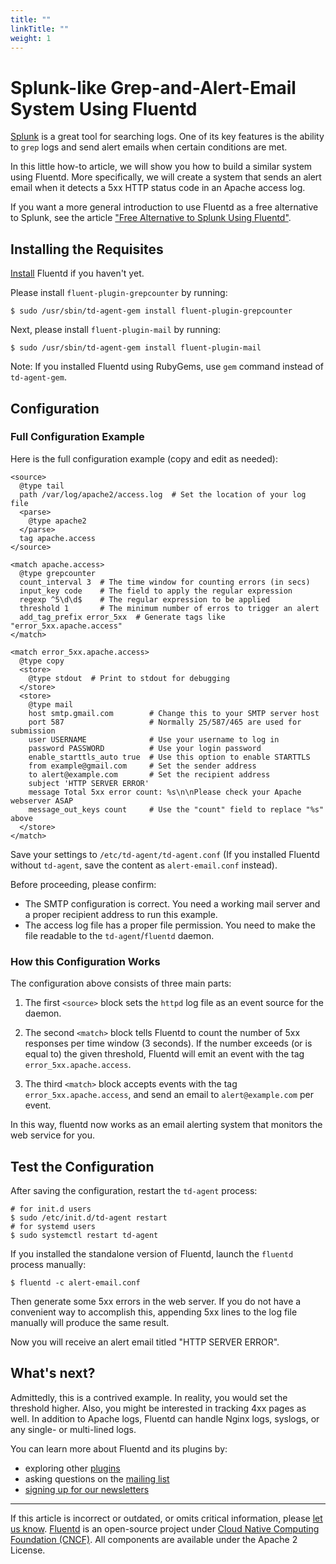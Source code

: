 ```yaml
---
title: ""
linkTitle: ""
weight: 1
---
```


# Splunk-like Grep-and-Alert-Email System Using Fluentd

[Splunk](http://www.splunk.com/) is a great tool for searching logs. One
of its key features is the ability to `grep` logs and send alert emails
when certain conditions are met.

In this little how-to article, we will show you how to build a similar
system using Fluentd. More specifically, we will create a system that
sends an alert email when it detects a 5xx HTTP status code in an Apache
access log.

If you want a more general introduction to use Fluentd as a free
alternative to Splunk, see the article
["Free Alternative to Splunk Using Fluentd"](/guides/free-alternative-to-splunk-by-fluentd.md).

## Installing the Requisites

[Install](/overview/installation.md) Fluentd if you haven't yet.

Please install `fluent-plugin-grepcounter` by running:

```
$ sudo /usr/sbin/td-agent-gem install fluent-plugin-grepcounter
```

Next, please install `fluent-plugin-mail` by running:

```
$ sudo /usr/sbin/td-agent-gem install fluent-plugin-mail
```

Note: If you installed Fluentd using RubyGems, use `gem` command
instead of `td-agent-gem`.

## Configuration

### Full Configuration Example

Here is the full configuration example (copy and edit as needed):

```
<source>
  @type tail
  path /var/log/apache2/access.log  # Set the location of your log file
  <parse>
    @type apache2
  </parse>
  tag apache.access
</source>

<match apache.access>
  @type grepcounter
  count_interval 3  # The time window for counting errors (in secs)
  input_key code    # The field to apply the regular expression
  regexp ^5\d\d$    # The regular expression to be applied
  threshold 1       # The minimum number of erros to trigger an alert
  add_tag_prefix error_5xx  # Generate tags like "error_5xx.apache.access"
</match>

<match error_5xx.apache.access>
  @type copy
  <store>
    @type stdout  # Print to stdout for debugging
  </store>
  <store>
    @type mail
    host smtp.gmail.com        # Change this to your SMTP server host
    port 587                   # Normally 25/587/465 are used for submission
    user USERNAME              # Use your username to log in
    password PASSWORD          # Use your login password
    enable_starttls_auto true  # Use this option to enable STARTTLS
    from example@gmail.com     # Set the sender address
    to alert@example.com       # Set the recipient address
    subject 'HTTP SERVER ERROR'
    message Total 5xx error count: %s\n\nPlease check your Apache webserver ASAP
    message_out_keys count     # Use the "count" field to replace "%s" above
  </store>
</match>
```

Save your settings to `/etc/td-agent/td-agent.conf` (If you installed
Fluentd without `td-agent`, save the content as `alert-email.conf` instead).

Before proceeding, please confirm:

- The SMTP configuration is correct. You need a working mail server
  and a proper recipient address to run this example.
- The access log file has a proper file permission. You need to make
  the file readable to the `td-agent`/`fluentd` daemon.

### How this Configuration Works

The configuration above consists of three main parts:

1.  The first `<source>` block sets the `httpd` log file as an event
    source for the daemon.

2.  The second `<match>` block tells Fluentd to count the number of 5xx
    responses per time window (3 seconds). If the number exceeds (or is
    equal to) the given threshold, Fluentd will emit an event with the
    tag `error_5xx.apache.access`.

3.  The third `<match>` block accepts events with the tag
    `error_5xx.apache.access`, and send an email to `alert@example.com`
    per event.

In this way, fluentd now works as an email alerting system that monitors
the web service for you.

## Test the Configuration

After saving the configuration, restart the `td-agent` process:

```
# for init.d users
$ sudo /etc/init.d/td-agent restart
# for systemd users
$ sudo systemctl restart td-agent
```

If you installed the standalone version of Fluentd, launch the `fluentd`
process manually:

```
$ fluentd -c alert-email.conf
```

Then generate some 5xx errors in the web server. If you do not have a
convenient way to accomplish this, appending 5xx lines to the log file
manually will produce the same result.

Now you will receive an alert email titled "HTTP SERVER ERROR".

## What's next?

Admittedly, this is a contrived example. In reality, you would set the
threshold higher. Also, you might be interested in tracking 4xx pages as
well. In addition to Apache logs, Fluentd can handle Nginx logs,
syslogs, or any single- or multi-lined logs.

You can learn more about Fluentd and its plugins by:

- exploring other [plugins](http://fluentd.org/plugin/)
- asking questions on the [mailing
  list](https://groups.google.com/forum/#!forum/fluentd)
- [signing up for our newsletters](https://www.fluentd.org/newsletter)

---

If this article is incorrect or outdated, or omits critical information, please [let us know](https://github.com/fluent/fluentd-docs-gitbook/issues?state=open).
[Fluentd](http://www.fluentd.org/) is an open-source project under [Cloud Native Computing Foundation (CNCF)](https://cncf.io/). All components are available under the Apache 2 License.

